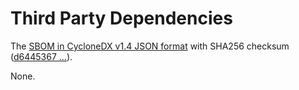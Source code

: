 # Third Party Dependencies

<!--[[[fill sbom_sha256()]]]-->
The [SBOM in CycloneDX v1.4 JSON format](https://git.sr.ht/~sthagen/medlar/blob/default/etc/sbom/cdx.json) with SHA256 checksum ([d6445367 ...](https://git.sr.ht/~sthagen/medlar/blob/default/etc/sbom/cdx.json.sha256 "sha256:d6445367bdd0d38aecf2d69a76dee1de75ffb79150011be11b2e32b6d4ba5ae6")).
<!--[[[end]]] (checksum: 713c10a50d9c5aa1351ededa0b5d2191)-->

None.

